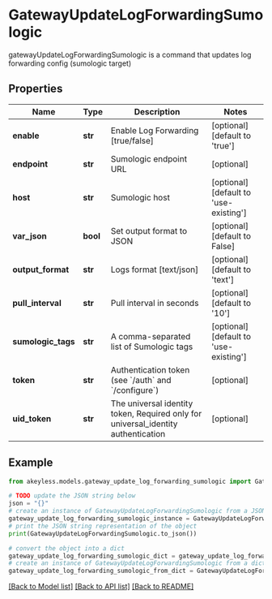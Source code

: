 # GatewayUpdateLogForwardingSumologic

gatewayUpdateLogForwardingSumologic is a command that updates log forwarding config (sumologic target)

## Properties

Name | Type | Description | Notes
------------ | ------------- | ------------- | -------------
**enable** | **str** | Enable Log Forwarding [true/false] | [optional] [default to 'true']
**endpoint** | **str** | Sumologic endpoint URL | [optional] 
**host** | **str** | Sumologic host | [optional] [default to 'use-existing']
**var_json** | **bool** | Set output format to JSON | [optional] [default to False]
**output_format** | **str** | Logs format [text/json] | [optional] [default to 'text']
**pull_interval** | **str** | Pull interval in seconds | [optional] [default to '10']
**sumologic_tags** | **str** | A comma-separated list of Sumologic tags | [optional] [default to 'use-existing']
**token** | **str** | Authentication token (see &#x60;/auth&#x60; and &#x60;/configure&#x60;) | [optional] 
**uid_token** | **str** | The universal identity token, Required only for universal_identity authentication | [optional] 

## Example

```python
from akeyless.models.gateway_update_log_forwarding_sumologic import GatewayUpdateLogForwardingSumologic

# TODO update the JSON string below
json = "{}"
# create an instance of GatewayUpdateLogForwardingSumologic from a JSON string
gateway_update_log_forwarding_sumologic_instance = GatewayUpdateLogForwardingSumologic.from_json(json)
# print the JSON string representation of the object
print(GatewayUpdateLogForwardingSumologic.to_json())

# convert the object into a dict
gateway_update_log_forwarding_sumologic_dict = gateway_update_log_forwarding_sumologic_instance.to_dict()
# create an instance of GatewayUpdateLogForwardingSumologic from a dict
gateway_update_log_forwarding_sumologic_from_dict = GatewayUpdateLogForwardingSumologic.from_dict(gateway_update_log_forwarding_sumologic_dict)
```
[[Back to Model list]](../README.md#documentation-for-models) [[Back to API list]](../README.md#documentation-for-api-endpoints) [[Back to README]](../README.md)


